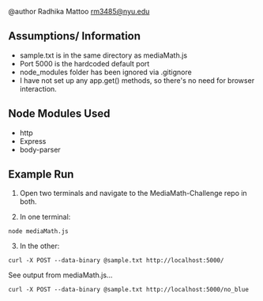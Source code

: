 @author Radhika Mattoo
rm3485@nyu.edu


## Assumptions/ Information
*  sample.txt is in the same directory as mediaMath.js
*  Port 5000 is the hardcoded default port
*  node_modules folder has been ignored via .gitignore
*  I have not set up any app.get() methods, so there's no need for browser interaction.

## Node Modules Used
*  http
*  Express
*  body-parser

## Example Run
1. Open two terminals and navigate to the MediaMath-Challenge repo in both.

2. In one terminal:

  `node mediaMath.js`

3. In the other:

  `curl -X POST --data-binary @sample.txt http://localhost:5000/ `

  See output from mediaMath.js...

  `curl -X POST --data-binary @sample.txt http://localhost:5000/no_blue`
